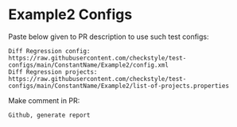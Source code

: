 # Example2 Configs
Paste below given to PR description to use such test configs:
```
Diff Regression config: https://raw.githubusercontent.com/checkstyle/test-configs/main/ConstantName/Example2/config.xml
Diff Regression projects: https://raw.githubusercontent.com/checkstyle/test-configs/main/ConstantName/Example2/list-of-projects.properties
```
Make comment in PR:
```
Github, generate report
```
